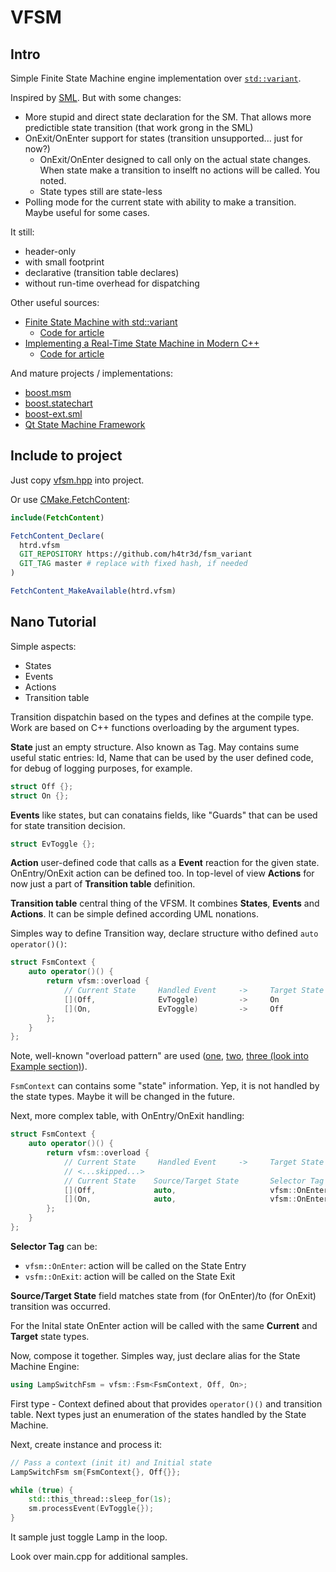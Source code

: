 # VFSM

## Intro

Simple Finite State Machine engine implementation over [`std::variant`](https://en.cppreference.com/w/cpp/utility/variant).

Inspired by [SML](https://github.com/qlibs/sml). But with some changes:

- More stupid and direct state declaration for the SM. That allows more predictible state transition (that work grong in the SML)
- OnExit/OnEnter support for states (transition unsupported... just for now?)
  - OnExit/OnEnter designed to call only on the actual state changes. When state make a transition to inselft no actions will be called. You noted.
  - State types still are state-less
- Polling mode for the current state with ability to make a transition. Maybe useful for some cases.

It still:
- header-only
- with small footprint
- declarative (transition table declares)
- without run-time overhead for dispatching

Other useful sources:
- [Finite State Machine with std::variant](https://www.cppstories.com/2023/finite-state-machines-variant-cpp/)
  - [Code for article](https://github.com/fenbf/articles/tree/master/cpp20/stateMachine)
- [Implementing a Real-Time State Machine in Modern C++](https://honeytreelabs.com/posts/real-time-state-machine-in-cpp/)
  - [Code for article](https://gist.github.com/rpoisel/bada82555a1b08c98f41f6e72616e50a)

And mature projects / implementations:
- [boost.msm](https://github.com/boostorg/msm)
- [boost.statechart](https://github.com/boostorg/statechart)
- [boost-ext.sml](https://github.com/boost-ext/sml)
- [Qt State Machine Framework](https://doc.qt.io/qt-5/statemachine-api.html)

## Include to project

Just copy [vfsm.hpp](https://raw.githubusercontent.com/h4tr3d/fsm_variant/refs/heads/master/vfsm/vfsm.hpp) into project.

Or use [CMake.FetchContent](https://cmake.org/cmake/help/latest/module/FetchContent.html):

```cmake
include(FetchContent)

FetchContent_Declare(
  htrd.vfsm
  GIT_REPOSITORY https://github.com/h4tr3d/fsm_variant
  GIT_TAG master # replace with fixed hash, if needed
)

FetchContent_MakeAvailable(htrd.vfsm)
```

## Nano Tutorial

Simple aspects:
- States
- Events
- Actions
- Transition table

Transition dispatchin based on the types and defines at the compile type. Work are based on C++ functions overloading
by the argument types.

**State** just an empty structure. Also known as Tag. May contains sume useful static entries: Id, Name that can be used
by the user defined code, for debug of logging purposes, for example.

```c++
struct Off {};
struct On {};
```

**Events** like states, but can conatains fields, like "Guards" that can be used for state transition decision.
```c++
struct EvToggle {};
```

**Action** user-defined code that calls as a **Event** reaction for the given state. OnEntry/OnExit action can be defined too.
In top-level of view **Actions** for now just a part of **Transition table** definition.

**Transition table** central thing of the VFSM. It combines **States**, **Events** and **Actions**. It can be simple
defined according UML nonations.

Simples way to define Transition way, declare structure witho defined `auto operator()()`:
```c++
struct FsmContext {
    auto operator()() {
        return vfsm::overload {
            // Current State     Handled Event     ->     Target State         Action
            [](Off,              EvToggle)         ->     On                   { gpio_write(1); return {}; },
            [](On,               EvToggle)         ->     Off                  { gpio_write(0); return {}; }
        };
    }
};
```

Note, well-known "overload pattern" are used ([one](https://www.cppstories.com/2019/02/2lines3featuresoverload.html/), [two](https://www.modernescpp.com/index.php/visiting-a-std-variant-with-the-overload-pattern/), 
[three (look into Example section)](https://en.cppreference.com/w/cpp/utility/variant/visit#Example)).
 
`FsmContext` can contains some "state" information. Yep, it is not handled by the state types. Maybe it will be changed in the future.

Next, more complex table, with OnEntry/OnExit handling:
```c++
struct FsmContext {
    auto operator()() {
        return vfsm::overload {
            // Current State     Handled Event     ->     Target State         Action
            // <...skipped...>
            // Current State    Source/Target State       Selector Tag      
            [](Off,             auto,                     vfsm::OnEnter)       { std::puts("Switch Off"); },
            [](On,              auto,                     vfsm::OnEnter)       { std::puts("Switch On"); }     
        };
    }
};
```

**Selector Tag** can be:
- `vfsm::OnEnter`: action will be called on the State Entry
- `vsfm::OnExit`: action will be called on the State Exit

**Source/Target State** field matches state from (for OnEnter)/to (for OnExit) transition was occurred.

For the Inital state OnEnter action will be called with the same **Current** and **Target** state types.

Now, compose it together. Simples way, just declare alias for the State Machine Engine:
```c++
using LampSwitchFsm = vfsm::Fsm<FsmContext, Off, On>;
```

First type - Context defined about  that provides `operator()()` and transition table. Next types just an enumeration
of the states handled by the State Machine.

Next, create instance and process it:
```c++
// Pass a context (init it) and Initial state
LampSwitchFsm sm{FsmContext{}, Off{}};

while (true) {
    std::this_thread::sleep_for(1s);
    sm.processEvent(EvToggle{});
}
```

It sample just toggle Lamp in the loop.

Look over main.cpp for additional samples.

